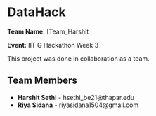 <h1>DataHack</h1>
<p><strong>Team Name:</strong> [Team_Harshit</p>
<p><strong>Event:</strong> IIT G Hackathon Week 3</p>
<p>This project was done in collaboration as a team.</p>
<h2>Team Members</h2>
    <ul>
        <li><strong>Harshit Sethi</strong> - hsethi_be21@thapar.edu</li>
        <li><strong>Riya Sidana</strong> - riyasidana1504@gmail.com</li>
    </ul>
